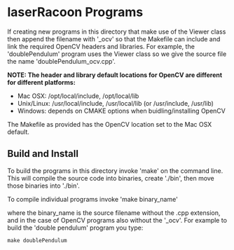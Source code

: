 # laserRacoon Programs

If creating new programs in this directory that make use of the Viewer class then append the filename 
with '_ocv' so that the Makefile can include and link the required OpenCV headers and libraries. For example,
the 'doublePendulum' program uses the Viewer class so we give the source file the name 'doublePendulum_ocv.cpp'.

**NOTE: The header and library default locations for OpenCV are different for different platforms:**

- Mac OSX: 	/opt/local/include, /opt/local/lib
- Unix/Linux: /usr/local/include, /usr/local/lib (or /usr/include, /usr/lib)
- Windows: 	depends on CMAKE options when buidling/installing OpenCV

The Makefile as provided has the OpenCV location set to the Mac OSX default.


## Build and Install

To build the programs in this directory invoke 'make' on the command line. 
This will compile the source code into binaries, create './bin', then move those binaries into './bin'.

To compile individual programs invoke 'make binary_name' 

where the binary_name is the source filename without the .cpp extension, and in the case of OpenCV programs also
without the '_ocv'. For example to build the 'double pendulum' program you type:

`make doublePendulum` 

